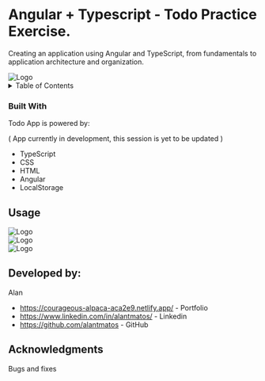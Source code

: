 # Angular + Typescript - Todo Practice Exercise.

Creating an application using Angular and TypeScript, from fundamentals to application architecture and organization.

<div>
<img src="https://www.pngkey.com/png/detail/233-2332677_image-500580-placeholder-transparent.png" alt="Logo" >
</div>


<!-- TABLE OF CONTENTS -->
<details>
  <summary>Table of Contents</summary>
  <ol>
    <li>
      <a href="#about-the-project">About The Project</a>
      <ul>
        <li><a href="#built-with">Built With</a></li>
      </ul>
    </li>
    <li>
      <a href="#getting-started">Getting Started</a>
      <ul>
        <li><a href="#prerequisites">Prerequisites</a></li>
        <li><a href="#installation">Installation</a></li>
      </ul>
    </li>
    <li><a href="#usage">Usage</a></li>
    <li><a href="#contact">Contact</a></li>
    <li><a href="#acknowledgments">Acknowledgments</a></li>
  </ol>
</details>








### Built With

Todo App is powered by: 

( App currently in development, this session is yet to be updated )

* TypeScript
* CSS
* HTML
* Angular
* LocalStorage





<!-- USAGE EXAMPLES -->
## Usage

<div>
<div>
<img src="https://www.pngkey.com/png/detail/233-2332677_image-500580-placeholder-transparent.png" alt="Logo" >
</div>
<div>
<img src="https://www.pngkey.com/png/detail/233-2332677_image-500580-placeholder-transparent.png" alt="Logo" >
</div>
<div>
<img src="https://www.pngkey.com/png/detail/233-2332677_image-500580-placeholder-transparent.png" alt="Logo" >
</div>
</div>





<!-- CONTACT -->
## Developed by:

Alan 
* https://courageous-alpaca-aca2e9.netlify.app/ - Portfolio
* https://www.linkedin.com/in/alantmatos/ -  Linkedin
* https://github.com/alantmatos - GitHub




<!-- ACKNOWLEDGMENTS -->
## Acknowledgments

Bugs and fixes 







